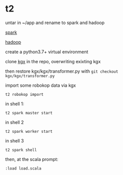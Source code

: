 # t2

untar in ~/app and rename to spark and hadoop

[spark](https://www.apache.org/dyn/closer.lua/spark/spark-2.4.4/spark-2.4.4-bin-without-hadoop-scala-2.12.tgz)

[hadoop](https://archive.apache.org/dist/hadoop/common/hadoop-2.6.5/hadoop-2.6.5.tar.gz)

create a python3.7+ virtual environment

clone [kgx](https://github.com/NCATS-Tangerine/kgx) in the repo, overwriting exixting kgx

then restore kgx/kgx/transformer.py with `git checkout kgx/kgx/transformer.py`

import some robokop data via kgx
```
t2 robokop import
```
in shell 1:
```
t2 spark master start
```
in shell 2
```
t2 spark worker start
```
in shell 3
```
t2 spark shell
```
then, at the scala prompt:
```
:load load.scala
```
